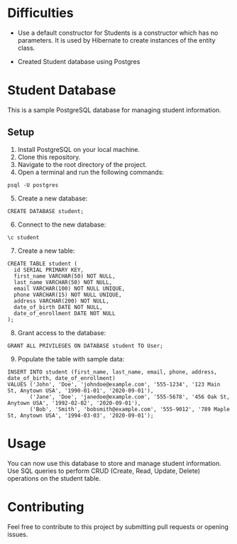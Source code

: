 # Difficulties

- Use a default constructor for Students is a constructor which has no parameters. It is used by Hibernate to create instances of the entity class.

- Created Student database using Postgres

# Student Database

This is a sample PostgreSQL database for managing student information.

## Setup

1. Install PostgreSQL on your local machine.
2. Clone this repository.
3. Navigate to the root directory of the project.
4. Open a terminal and run the following commands:

```
psql -U postgres
```

5. Create a new database:

```
CREATE DATABASE student;
```

6. Connect to the new database:

```
\c student
```

7. Create a new table:

```
CREATE TABLE student (
  id SERIAL PRIMARY KEY,
  first_name VARCHAR(50) NOT NULL,
  last_name VARCHAR(50) NOT NULL,
  email VARCHAR(100) NOT NULL UNIQUE,
  phone VARCHAR(15) NOT NULL UNIQUE,
  address VARCHAR(200) NOT NULL,
  date_of_birth DATE NOT NULL,
  date_of_enrollment DATE NOT NULL
);
```

8. Grant access to the database:

```
GRANT ALL PRIVILEGES ON DATABASE student TO User;
```

9. Populate the table with sample data:

```
INSERT INTO student (first_name, last_name, email, phone, address, date_of_birth, date_of_enrollment)
VALUES ('John', 'Doe', 'johndoe@example.com', '555-1234', '123 Main St, Anytown USA', '1990-01-01', '2020-09-01'),
       ('Jane', 'Doe', 'janedoe@example.com', '555-5678', '456 Oak St, Anytown USA', '1992-02-02', '2020-09-01'),
       ('Bob', 'Smith', 'bobsmith@example.com', '555-9012', '789 Maple St, Anytown USA', '1994-03-03', '2020-09-01');
```

# Usage

You can now use this database to store and manage student information. Use SQL queries to perform CRUD (Create, Read, Update, Delete) operations on the student table.

# Contributing

Feel free to contribute to this project by submitting pull requests or opening issues.
